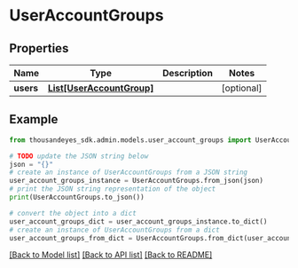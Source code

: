 # UserAccountGroups


## Properties

Name | Type | Description | Notes
------------ | ------------- | ------------- | -------------
**users** | [**List[UserAccountGroup]**](UserAccountGroup.md) |  | [optional] 

## Example

```python
from thousandeyes_sdk.admin.models.user_account_groups import UserAccountGroups

# TODO update the JSON string below
json = "{}"
# create an instance of UserAccountGroups from a JSON string
user_account_groups_instance = UserAccountGroups.from_json(json)
# print the JSON string representation of the object
print(UserAccountGroups.to_json())

# convert the object into a dict
user_account_groups_dict = user_account_groups_instance.to_dict()
# create an instance of UserAccountGroups from a dict
user_account_groups_from_dict = UserAccountGroups.from_dict(user_account_groups_dict)
```
[[Back to Model list]](../README.md#documentation-for-models) [[Back to API list]](../README.md#documentation-for-api-endpoints) [[Back to README]](../README.md)



